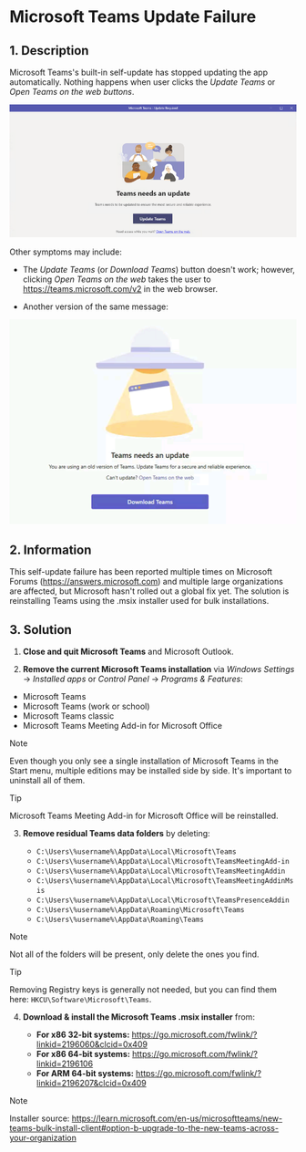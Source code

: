 # Microsoft Teams Update Failure

## 1. Description

Microsoft Teams's built-in self-update has stopped updating the app automatically. Nothing happens when user clicks the *Update Teams* or *Open Teams on the web buttons*.

![Microsoft Teams needs an update](./Assets/microsoft-teams-needs-an-update.png)

Other symptoms may include:

- The *Update Teams* (or *Download Teams*) button doesn't work; however, clicking *Open Teams on the web* takes the user to https://teams.microsoft.com/v2 in the web browser.

- Another version of the same message:

![Microsoft Teams needs an update alternative version](./Assets/microsoft-teams-needs-an-update-alt.png)

## 2. Information

This self-update failure has been reported multiple times on Microsoft Forums (https://answers.microsoft.com) and multiple large organizations are affected, but Microsoft hasn't rolled out a global fix yet. The solution is reinstalling Teams using the .msix installer used for bulk installations.

## 3. Solution

1. **Close and quit Microsoft Teams** and Microsoft Outlook.

2. **Remove the current Microsoft Teams installation** via *Windows Settings* -> *Installed apps* or *Control Panel* -> *Programs & Features*:

- Microsoft Teams
- Microsoft Teams (work or school)
- Microsoft Teams classic
- Microsoft Teams Meeting Add-in for Microsoft Office

> [!NOTE]
> Even though you only see a single installation of Microsoft Teams in the Start menu, multiple editions may be installed side by side. It's important to uninstall all of them.

> [!TIP]
> Microsoft Teams Meeting Add-in for Microsoft Office will be reinstalled.

3. **Remove residual Teams data folders** by deleting:

    - `C:\Users\%username%\AppData\Local\Microsoft\Teams`
    - `C:\Users\%username%\AppData\Local\Microsoft\TeamsMeetingAdd-in`
    - `C:\Users\%username%\AppData\Local\Microsoft\TeamsMeetingAddin`
    - `C:\Users\%username%\AppData\Local\Microsoft\TeamsMeetingAddinMsis`
    - `C:\Users\%username%\AppData\Local\Microsoft\TeamsPresenceAddin`
    - `C:\Users\%username%\AppData\Roaming\Microsoft\Teams`
    - `C:\Users\%username%\AppData\Roaming\Teams`

> [!NOTE]
> Not all of the folders will be present, only delete the ones you find.

> [!TIP]
> Removing Registry keys is generally not needed, but you can find them here: `HKCU\Software\Microsoft\Teams`.

4. **Download & install the Microsoft Teams .msix installer** from:

    - **For x86 32-bit systems:** https://go.microsoft.com/fwlink/?linkid=2196060&clcid=0x409
    - **For x86 64-bit systems:** https://go.microsoft.com/fwlink/?linkid=2196106
    - **For ARM 64-bit systems:** https://go.microsoft.com/fwlink/?linkid=2196207&clcid=0x409

> [!NOTE]
> Installer source: https://learn.microsoft.com/en-us/microsoftteams/new-teams-bulk-install-client#option-b-upgrade-to-the-new-teams-across-your-organization
